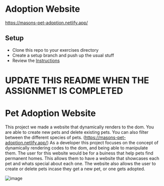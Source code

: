 # Adoption Website

https://masons-pet-adoption.netlify.app/

## Setup
* Clone this repo to your exercises directory
* Create a setup branch and push up the usual stuff
* Review the [Instructions](instructions.md)

# UPDATE THIS README WHEN THE ASSIGNMET IS COMPLETED
# Pet Adoption Website
This project we made a website that dynamically renders to the dom. You are able to create new pets and delete existing pets. You can also filter between the different species of pets.
(https://masons-pet-adoption.netlify.app/)
As a developer this project focuses on the concept of dynamically rendering codes to the dom, and being able to manipulate them.
The user for this website would be for a buiness that help pets find permanent homes. This allows them to have a website that showcases each pet and whats special about each one. The website also allows the user to create or delete pets incase they get a new pet, or one gets adopted.

![image](https://github.com/Mason-Austin/LAB-pet-adoption/assets/122314974/e128903f-5d69-44ef-81af-be195eef9363)
